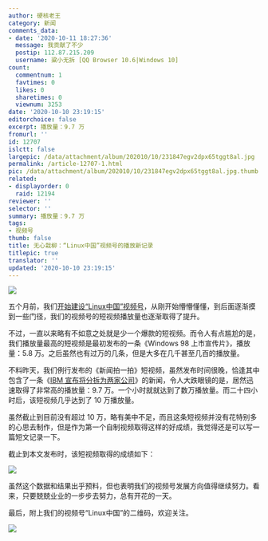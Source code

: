 ```yaml
---
author: 硬核老王
category: 新闻
comments_data:
- date: '2020-10-11 18:27:36'
  message: 我贡献了不少
  postip: 112.87.215.209
  username: 粱小无拆 [QQ Browser 10.6|Windows 10]
count:
  commentnum: 1
  favtimes: 0
  likes: 0
  sharetimes: 0
  viewnum: 3253
date: '2020-10-10 23:19:15'
editorchoice: false
excerpt: 播放量：9.7 万
fromurl: ''
id: 12707
islctt: false
largepic: /data/attachment/album/202010/10/231847egv2dpx65tggt8al.jpg
permalink: /article-12707-1.html
pic: /data/attachment/album/202010/10/231847egv2dpx65tggt8al.jpg.thumb.jpg
related:
- displayorder: 0
  raid: 12194
reviewer: ''
selector: ''
summary: 播放量：9.7 万
tags:
- 视频号
thumb: false
title: 无心栽柳：“Linux中国”视频号的播放新记录
titlepic: true
translator: ''
updated: '2020-10-10 23:19:15'
---
```


![](/data/attachment/album/202010/10/231847egv2dpx65tggt8al.jpg)


五个月前，我们[开始建设“Linux中国”视频号](/article-12194-1.html)，从刚开始懵懵懂懂，到后面逐渐摸到一些门径，我们的视频号的短视频播放量也逐渐取得了提升。


不过，一直以来略有不如意之处就是少一个爆款的短视频。而令人有点尴尬的是，我们播放量最高的短视频是最初发布的一条《Windows 98 上市宣传片》，播放量：5.8 万。之后虽然也有过万的几条，但是大多在几千甚至几百的播放量。


不料昨天，我们例行发布的《新闻拍一拍》短视频，虽然发布时间很晚，恰逢其中包含了一条《[IBM 宣布将分拆为两家公司](/article-12701-1.html)》的新闻，令人大跌眼镜的是，居然迅速取得了非常高的播放量：9.7 万。一个小时就就达到了数万播放量。而二十四小时后，该短视频几乎达到了 10 万播放量。


虽然截止到目前没有超过 10 万，略有美中不足，而且这条短视频并没有花特别多的心思去制作，但是作为第一个自制视频取得这样的好成绩，我觉得还是可以写一篇短文记录一下。


截止到本文发布时，该短视频取得的成绩如下：


![](/data/attachment/album/202010/10/231450vhcccxxwm0vcjxzx.jpeg)


虽然这个数据和结果出乎预料，但也表明我们的视频号发展方向值得继续努力。看来，只要兢兢业业的一步步去努力，总有开花的一天。


最后，附上我们的视频号“Linux中国”的二维码，欢迎关注。


![](/data/attachment/album/202010/10/230827euhgvcpkxjflxlzd.jpeg)